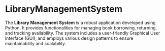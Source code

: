 # LibraryManagementSystem
The **Library Management System** is a robust application developed using Python.  It provides functionalities for managing book borrowing, returning, and tracking availability.  The system includes a user-friendly Graphical User Interface (GUI),   and employs various design patterns to ensure maintainability and scalability.
